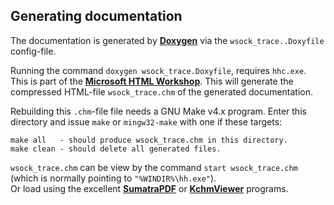 ## Generating documentation

The documentation is generated by **[Doxygen](http://www.doxygen.nl/)**
via the `wsock_trace..Doxyfile` config-file.

Running the command `doxygen wsock_trace.Doxyfile`, requires `hhc.exe`.
This is part of the **[Microsoft HTML Workshop](https://www.microsoft.com/en-us/download/details.aspx?id=21138)**.
This will generate the compressed HTML-file `wsock_trace.chm` of the generated documentation.

Rebuilding this `.chm`-file file needs a GNU Make v4.x program. Enter this directory
and issue `make` or `mingw32-make` with one if these targets:
```
make all   - should produce wsock_trace.chm in this directory.
make clean - should delete all generated files.
```

`wsock_trace.chm` can be view by the command `start wsock_trace.chm` (which is normally
pointing to `"%WINDIR%\hh.exe"`). <br>
Or load using the excellent **[SumatraPDF](https://www.sumatrapdfreader.org/free-pdf-reader.html)**
or **[KchmViewer](http://www.ulduzsoft.com/linux/kchmviewer/getting-kchmviewer/)** programs.
